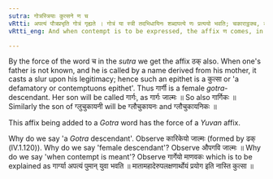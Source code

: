 ```yaml
---
sutra: गोत्रस्त्रियाः कुत्सने ण च
vRtti: अपत्यं पौत्रप्रभृति गोत्रं गृह्यते । गोत्रं या स्त्री तदभिधायिनः शब्दापत्ये णः प्रत्ययो भवति; चकाराट्ठक्च, कुत्सने गम्यमाने । पितुरसविज्ञाने मात्रा व्यपदेशोपत्यस्य कुत्सा ॥
vRtti_eng: And when contempt is to be expressed, the affix ण comes, in the sense of a descendant, after a feminine word denoting a _Gotra_-descendant.

---
```

By the force of the word च in the _sutra_ we get the affix ठक् also. When one's father is not known, and he is called by a name derived from his mother, it casts a slur upon his legitimacy; hence such an epithet is a कुत्सा or 'a defamatory or contemptuons epithet'. Thus गार्गी is a female _gotra_-descendant. Her son will be called गार्गः, as गार्गः जाल्मः ॥ So also गार्गिकः ॥ Similarly the son of ग्लुचुकायनी will be ग्लौचुकायनः and ग्लौचुकायनिकः ॥

This affix being added to a _Gotra_ word has the force of a _Yuvan_ affix.

Why do we say 'a _Gotra_ descendant'. Observe कारिकेयो जाल्मः (formed by ढक् (IV.1.120)). Why do we say 'female descendant'? Observe औपगवि जाल्मः ॥ Why do we say 'when contempt is meant'? Observe गार्गेयो माणवकः which is to be explained as गार्ग्या अपत्यं पुमान् युवा भवति ॥ मातामहादेरुपलक्षणार्थोयं प्रयोग इति नास्ति कुत्सा ॥